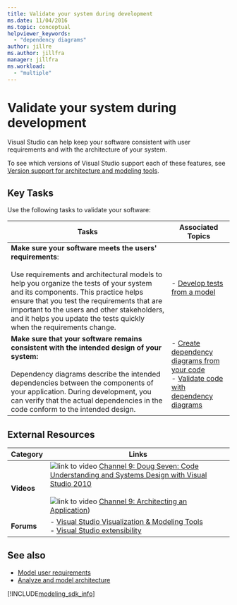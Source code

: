 ```yaml
---
title: Validate your system during development
ms.date: 11/04/2016
ms.topic: conceptual
helpviewer_keywords:
  - "dependency diagrams"
author: jillre
ms.author: jillfra
manager: jillfra
ms.workload:
  - "multiple"
---
```

# Validate your system during development

Visual Studio can help keep your software consistent with user requirements and with the architecture of your system.

To see which versions of Visual Studio support each of these features, see [Version support for architecture and modeling tools](../modeling/what-s-new-for-design-in-visual-studio.md#VersionSupport).

## Key Tasks

Use the following tasks to validate your software:

|**Tasks**|**Associated Topics**|
|-|-|
|**Make sure your software meets the users' requirements**:<br /><br />Use requirements and architectural models to help you organize the tests of your system and its components. This practice helps ensure that you test the requirements that are important to the users and other stakeholders, and it helps you update the tests quickly when the requirements change.|- [Develop tests from a model](../modeling/develop-tests-from-a-model.md)|
|**Make sure that your software remains consistent with the intended design of your system:**<br /><br />Dependency diagrams describe the intended dependencies between the components of your application. During development, you can verify that the actual dependencies in the code conform to the intended design.|- [Create dependency diagrams from your code](../modeling/create-layer-diagrams-from-your-code.md)<br />- [Validate code with dependency diagrams](../modeling/validate-code-with-layer-diagrams.md)|

## External Resources

|**Category**|**Links**|
|-|-|
|**Videos**|![link to video](../data-tools/media/playvideo.gif) [Channel 9: Doug Seven: Code Understanding and Systems Design with Visual Studio 2010](https://channel9.msdn.com/shows/VS2010Launch/Doug-Seven-Code-Understanding-and-Systems-Design-with-Visual-Studio-2010)<br /><br /> ![link to video](../data-tools/media/playvideo.gif) [Channel 9: Architecting an Application](https://channel9.msdn.com/blogs/clinted/uml-with-vs-2010-part-5-architecting-an-application))|
|**Forums**|- [Visual Studio Visualization & Modeling Tools](https://social.msdn.microsoft.com/Forums/en-US/home?forum=vsarch)<br />- [Visual Studio extensibility](https://social.msdn.microsoft.com/Forums/vstudio/home?forum=vsx)|

## See also

- [Model user requirements](../modeling/model-user-requirements.md)
- [Analyze and model architecture](../modeling/analyze-and-model-your-architecture.md)

[!INCLUDE[modeling_sdk_info](includes/modeling_sdk_info.md)]
